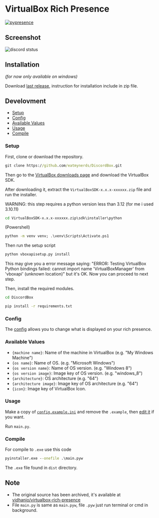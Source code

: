 # VirtualBox Rich Presence

[![pypresence](https://img.shields.io/badge/using-pypresence-00bb88.svg?style=for-the-badge&logo=discord&logoWidth=20)](https://github.com/qwertyquerty/pypresence)

## Screenshot
![discord ststus](.github/archived/images/v2023.10.01/discord-status.png)

## Installation 
*(for now only available on windows)*

Download [last release](https://github.com/bukanspot/DiscordBox/releases), instruction for installation include in zip file.


## Develovment
- [Setup](#setup)
- [Config](#config)
- [Available Values](#available-values)
- [Usage](#usage)
- [Compile](#compile)

### Setup
First, clone or download the repository.

```cmd
git clone https://github.com/eatmynerds/DiscordBox.git
```

Then go to the [VirtualBox downloads page](https://www.virtualbox.org/wiki/Downloads) and download the VirtualBox SDK.

After downloading it, extract the `VirtualBoxSDK-x.x.x-xxxxxx.zip` file and run the installer.

WARNING: this step requires a python version less than 3.12 (for me i used 3.10.11)

```cmd
cd VirtualBoxSDK-x.x.x-xxxxxx.zip\sdk\installer\python
```

(Powershell)
```cmd
python -m venv venv; .\venv\Scripts\Activate.ps1 
```
Then run the setup script
```cmd
python vboxapisetup.py install
```
This may give you a error message saying: "ERROR: Testing VirtualBox Python bindings failed: cannot import name 'VirtualBoxManager' from 'vboxapi' (unknown location)" but it's OK. Now you can proceed to next step.

Then, install the required modules.

```cmd
cd DiscordBox
```

```cmd
pip install -r requirements.txt
```

### Config

The [config](config.example.ini) allows you to change what is displayed on your rich presence.

### Available Values

- `{machine name}`: Name of the machine in VirtualBox (e.g. "My Windows Machine")
- `{os name}`: Name of OS. (e.g. "Microsoft Windows")
- `{os version name}`: Name of OS version. (e.g. "Windows 8")
- `{os version image}`: Image key of OS version. (e.g. "windows_8")
- `{architecture}`: OS architecture (e.g. "64")
- `{architecture image}`: Image key of OS architecture (e.g. "64")
- `{icon}`: Image key of VirtualBox Icon.

### Usage

Make a copy of [`config.example.ini`](config.example.ini) and remove the `.example`, then [edit it](#config) if you want.

Run `main.py`.

### Compile
For compile to `.exe` use this code
```cmd
pyinstaller.exe --onefile .\main.pyw
```
The `.exe` file found in `dist` directory.

## Note
- The original source has been archived, it's available at [vidhanio/virtualbox-rich-presence](https://github.com/vidhanio/virtualbox-rich-presence)
- File `main.py` is same as `main.pyw`, file `.pyw` just run terminal or cmd in background.


